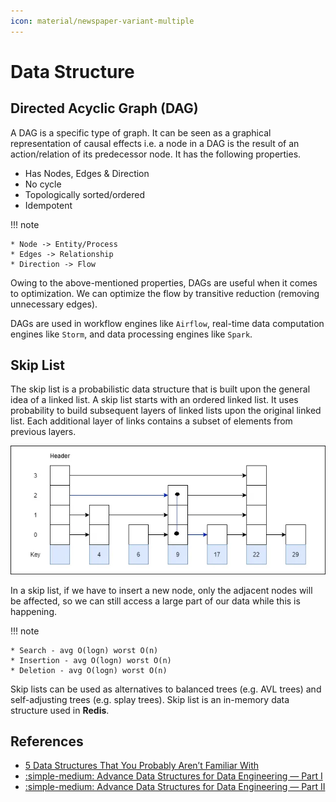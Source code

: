 ```yaml
---
icon: material/newspaper-variant-multiple
---
```


# Data Structure

## Directed Acyclic Graph (DAG)

A DAG is a specific type of graph. It can be seen as a graphical representation
of causal effects i.e. a node in a DAG is the result of an action/relation of its
predecessor node. It has the following properties.

* Has Nodes, Edges & Direction
* No cycle
* Topologically sorted/ordered
* Idempotent

!!! note

    * Node -> Entity/Process
    * Edges -> Relationship
    * Direction -> Flow

Owing to the above-mentioned properties, DAGs are useful when it comes to optimization.
We can optimize the flow by transitive reduction (removing unnecessary edges).

DAGs are used in workflow engines like `Airflow`, real-time data computation engines
like `Storm`, and data processing engines like `Spark`.

## Skip List

The skip list is a probabilistic data structure that is built upon the general
idea of a linked list. A skip list starts with an ordered linked list. It uses
probability to build subsequent layers of linked lists upon the original linked
list. Each additional layer of links contains a subset of elements from previous
layers.

![Skip List](./images/data-structure-skip-list.png)

In a skip list, if we have to insert a new node, only the adjacent nodes will be
affected, so we can still access a large part of our data while this is happening.

!!! note

    * Search - avg O(logn) worst O(n)
    * Insertion - avg O(logn) worst O(n)
    * Deletion - avg O(logn) worst O(n)

Skip lists can be used as alternatives to balanced trees (e.g. AVL trees) and
self-adjusting trees (e.g. splay trees). Skip list is an in-memory data structure
used in **Redis**.

## References

* [5 Data Structures That You Probably Aren’t Familiar With](https://levelup.gitconnected.com/5-data-structures-that-you-probably-are-unfamiliar-with-but-are-extremely-useful-6d3b47f51b0c)
* [:simple-medium: Advance Data Structures for Data Engineering — Part I](https://blog.devgenius.io/advance-data-structures-for-data-engineering-part-i-78ffd2fdd017)
* [:simple-medium: Advance Data Structures for Data Engineering — Part II](https://blog.devgenius.io/advance-data-structures-for-data-engineering-part-ii-71e9901f1b3d)
